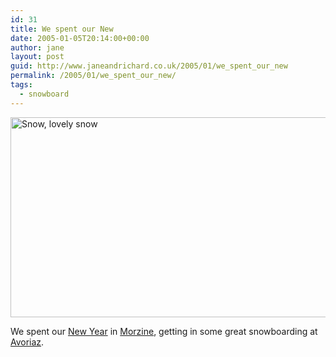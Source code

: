 ```yaml
---
id: 31
title: We spent our New
date: 2005-01-05T20:14:00+00:00
author: jane
layout: post
guid: http://www.janeandrichard.co.uk/2005/01/we_spent_our_new
permalink: /2005/01/we_spent_our_new/
tags:
  - snowboard
---
```

[<img src="http://www.janeandrichard.co.uk/travel/newyear2005/img/regular100_0009.jpg" width="640" height="320" alt="Snow, lovely snow" />](http://v1.janeandrichard.co.uk/travel/newyear2005/)

We spent our [New Year](http://v1.janeandrichard.co.uk/travel/newyear2005/) in [Morzine](http://www.morzine.com/), getting in some great snowboarding at [Avoriaz](http://www.avoriaz.com/).
